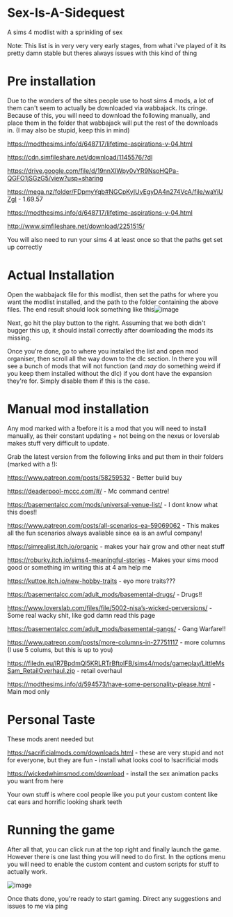 # Sex-Is-A-Sidequest
A sims 4 modlist with a sprinkling of sex

Note: This list is in very very very early stages, from what i've played of it its pretty damn stable but theres always issues with this kind of thing
# Pre installation
Due to the wonders of the sites people use to host sims 4 mods, a lot of them can't seem to actually be downloaded via wabbajack. Its cringe. Because of this, you will need to download the following manually, and place them in the folder that wabbajack will put the rest of the downloads in. (I may also be stupid, keep this in mind)


https://modthesims.info/d/648717/lifetime-aspirations-v-04.html

https://cdn.simfileshare.net/download/1145576/?dl

https://drive.google.com/file/d/19nnXIWpy0vYR9NsoHQPa-QGFO1jSGzG5/view?usp=sharing

https://mega.nz/folder/FDpmyYqb#NGCpKyIUvEgyDA4n274VcA/file/waYiUZgI - 1.69.57

https://modthesims.info/d/648717/lifetime-aspirations-v-04.html

http://www.simfileshare.net/download/2251515/

You will also need to run your sims 4 at least once so that the paths get set up correctly

# Actual Installation

Open the wabbajack file for this modlist, then set the paths for where you want the modlist installed, and the path to the folder containing the above files. The end result should look something like this![image](https://user-images.githubusercontent.com/44416823/178158104-e17e8c3f-389f-436a-9950-a5493881ca34.png)

Next, go hit the play button to the right. Assuming that we both didn't bugger this up, it should install correctly after downloading the mods its missing.

Once you're done, go to where you installed the list and open mod organiser, then scroll all the way down to the dlc section. In there you will see a bunch of mods that will not function (and *may* do something weird if you keep them installed without the dlc) if you dont have the expansion they're for. Simply disable them if this is the case.

# Manual mod installation

Any mod marked with a !before it is a mod that you will need to install manually, as their constant updating + not being on the nexus or loverslab makes stuff very difficult to update.

Grab the latest version from the following links and put them in their folders (marked with a !):

https://www.patreon.com/posts/58259532 - Better build buy

https://deaderpool-mccc.com/#/ - Mc command centre!

https://basementalcc.com/mods/universal-venue-list/ - I dont know what this does!!

https://www.patreon.com/posts/all-scenarios-ea-59069062 - This makes all the fun scenarios always avaliable since ea is an awful company!

https://simrealist.itch.io/organic - makes your hair grow and other neat stuff

https://roburky.itch.io/sims4-meaningful-stories - Makes your sims mood good or something im writing this at 4 am help me

https://kuttoe.itch.io/new-hobby-traits - eyo more traits???

https://basementalcc.com/adult_mods/basemental-drugs/ - Drugs!!

https://www.loverslab.com/files/file/5002-nisa’s-wicked-perversions/ - Some real wacky shit, like god damn read this page

https://basementalcc.com/adult_mods/basemental-gangs/ - Gang Warfare!!

https://www.patreon.com/posts/more-columns-in-27751117 - more columns (I use 5 colums, but this is up to you)

https://filedn.eu/lR7BpdmQl5KRLRTrBftolFB/sims4/mods/gameplay/LittleMsSam_RetailOverhaul.zip - retail overhaul

https://modthesims.info/d/594573/have-some-personality-please.html - Main mod only

# Personal Taste

These mods arent needed but 

https://sacrificialmods.com/downloads.html - these are very stupid and not for everyone, but they are fun - install what looks cool to !sacrificial mods

https://wickedwhimsmod.com/download - install the sex animation packs you want from here

Your own stuff is where cool people like you put your custom content like cat ears and horrific looking shark teeth

# Running the game

After all that, you can click run at the top right and finally launch the game. However there is one last thing you will need to do first. In the options menu you will need to enable the custom content and custom scripts for stuff to actually work.

![image](https://user-images.githubusercontent.com/44416823/177168780-cbfd74b8-831a-4ff8-bd6e-6db6f1a641d5.png)

Once thats done, you're ready to start gaming. Direct any suggestions and issues to me via ping
